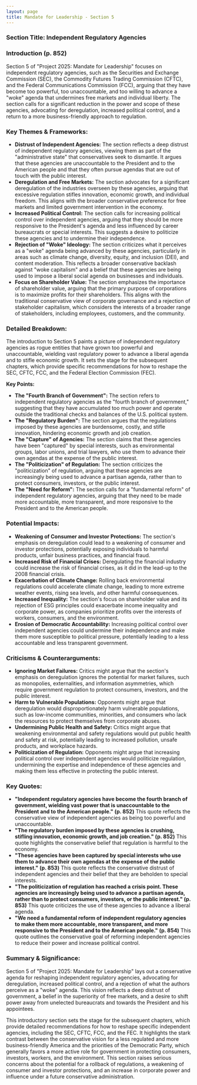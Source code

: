 ```yaml
---
layout: page
title: Mandate for Leadership - Section 5
---
```


### Section Title: Independent Regulatory Agencies

### Introduction (p. 852)

Section 5 of "Project 2025: Mandate for Leadership" focuses on independent regulatory agencies, such as the Securities and Exchange Commission (SEC), the Commodity Futures Trading Commission (CFTC), and the Federal Communications Commission (FCC), arguing that they have become too powerful, too unaccountable, and too willing to advance a "woke" agenda that undermines free markets and individual liberty. The section calls for a significant reduction in the power and scope of these agencies, advocating for deregulation, increased political control, and a return to a more business-friendly approach to regulation.

### Key Themes & Frameworks:

* **Distrust of Independent Agencies:** The section reflects a deep distrust of independent regulatory agencies, viewing them as part of the "administrative state" that conservatives seek to dismantle. It argues that these agencies are unaccountable to the President and to the American people and that they often pursue agendas that are out of touch with the public interest.
* **Deregulation and Free Markets:** The section advocates for a significant deregulation of the industries overseen by these agencies, arguing that excessive regulation stifles innovation, economic growth, and individual freedom. This aligns with the broader conservative preference for free markets and limited government intervention in the economy.
* **Increased Political Control:** The section calls for increasing political control over independent agencies, arguing that they should be more responsive to the President's agenda and less influenced by career bureaucrats or special interests. This suggests a desire to politicize these agencies and to undermine their independence.
* **Rejection of "Woke" Ideology:** The section criticizes what it perceives as a "woke" agenda being advanced by these agencies, particularly in areas such as climate change, diversity, equity, and inclusion (DEI), and content moderation. This reflects a broader conservative backlash against "woke capitalism" and a belief that these agencies are being used to impose a liberal social agenda on businesses and individuals.
* **Focus on Shareholder Value:** The section emphasizes the importance of shareholder value, arguing that the primary purpose of corporations is to maximize profits for their shareholders. This aligns with the traditional conservative view of corporate governance and a rejection of stakeholder capitalism, which considers the interests of a broader range of stakeholders, including employees, customers, and the community.

### Detailed Breakdown:

The introduction to Section 5 paints a picture of independent regulatory agencies as rogue entities that have grown too powerful and unaccountable, wielding vast regulatory power to advance a liberal agenda and to stifle economic growth. It sets the stage for the subsequent chapters, which provide specific recommendations for how to reshape the SEC, CFTC, FCC, and the Federal Election Commission (FEC).

**Key Points:**

* **The "Fourth Branch of Government":** The section refers to independent regulatory agencies as the "fourth branch of government," suggesting that they have accumulated too much power and operate outside the traditional checks and balances of the U.S. political system.
* **The "Regulatory Burden":** The section argues that the regulations imposed by these agencies are burdensome, costly, and stifle innovation, hindering economic growth and job creation.
* **The "Capture" of Agencies:** The section claims that these agencies have been "captured" by special interests, such as environmental groups, labor unions, and trial lawyers, who use them to advance their own agendas at the expense of the public interest.
* **The "Politicization" of Regulation:** The section criticizes the "politicization" of regulation, arguing that these agencies are increasingly being used to advance a partisan agenda, rather than to protect consumers, investors, or the public interest.
* **The "Need for Reform":** The section calls for a "fundamental reform" of independent regulatory agencies, arguing that they need to be made more accountable, more transparent, and more responsive to the President and to the American people.

### Potential Impacts:

* **Weakening of Consumer and Investor Protections:** The section's emphasis on deregulation could lead to a weakening of consumer and investor protections, potentially exposing individuals to harmful products, unfair business practices, and financial fraud.
* **Increased Risk of Financial Crises:** Deregulating the financial industry could increase the risk of financial crises, as it did in the lead-up to the 2008 financial crisis.
* **Exacerbation of Climate Change:** Rolling back environmental regulations could accelerate climate change, leading to more extreme weather events, rising sea levels, and other harmful consequences.
* **Increased Inequality:** The section's focus on shareholder value and its rejection of ESG principles could exacerbate income inequality and corporate power, as companies prioritize profits over the interests of workers, consumers, and the environment.
* **Erosion of Democratic Accountability:**  Increasing political control over independent agencies could undermine their independence and make them more susceptible to political pressure, potentially leading to a less accountable and less transparent government.

### Criticisms & Counterarguments:

* **Ignoring Market Failures:** Critics might argue that the section's emphasis on deregulation ignores the potential for market failures, such as monopolies, externalities, and information asymmetries, which require government regulation to protect consumers, investors, and the public interest.
* **Harm to Vulnerable Populations:** Opponents might argue that deregulation would disproportionately harm vulnerable populations, such as low-income communities, minorities, and consumers who lack the resources to protect themselves from corporate abuses.
* **Undermining Public Health and Safety:** Critics might argue that weakening environmental and safety regulations would put public health and safety at risk, potentially leading to increased pollution, unsafe products, and workplace hazards.
* **Politicization of Regulation:** Opponents might argue that increasing political control over independent agencies would politicize regulation, undermining the expertise and independence of these agencies and making them less effective in protecting the public interest.

### Key Quotes:

* **"Independent regulatory agencies have become the fourth branch of government, wielding vast power that is unaccountable to the President and to the American people." (p. 852)** This quote reflects the conservative view of independent agencies as being too powerful and unaccountable.
* **"The regulatory burden imposed by these agencies is crushing, stifling innovation, economic growth, and job creation." (p. 852)** This quote highlights the conservative belief that regulation is harmful to the economy.
* **"These agencies have been captured by special interests who use them to advance their own agendas at the expense of the public interest." (p. 853)** This quote reflects the conservative distrust of independent agencies and their belief that they are beholden to special interests.
* **"The politicization of regulation has reached a crisis point. These agencies are increasingly being used to advance a partisan agenda, rather than to protect consumers, investors, or the public interest." (p. 853)** This quote criticizes the use of these agencies to advance a liberal agenda.
* **"We need a fundamental reform of independent regulatory agencies to make them more accountable, more transparent, and more responsive to the President and to the American people." (p. 854)** This quote outlines the conservative goal of reforming independent agencies to reduce their power and increase political control.

### Summary & Significance:

Section 5 of "Project 2025: Mandate for Leadership" lays out a conservative agenda for reshaping independent regulatory agencies, advocating for deregulation, increased political control, and a rejection of what the authors perceive as a "woke" agenda. This vision reflects a deep distrust of government, a belief in the superiority of free markets, and a desire to shift power away from unelected bureaucrats and towards the President and his appointees.

This introductory section sets the stage for the subsequent chapters, which provide detailed recommendations for how to reshape specific independent agencies, including the SEC, CFTC, FCC, and the FEC. It highlights the stark contrast between the conservative vision for a less regulated and more business-friendly America and the priorities of the Democratic Party, which generally favors a more active role for government in protecting consumers, investors, workers, and the environment. This section raises serious concerns about the potential for a rollback of regulations, a weakening of consumer and investor protections, and an increase in corporate power and influence under a future conservative administration. 
